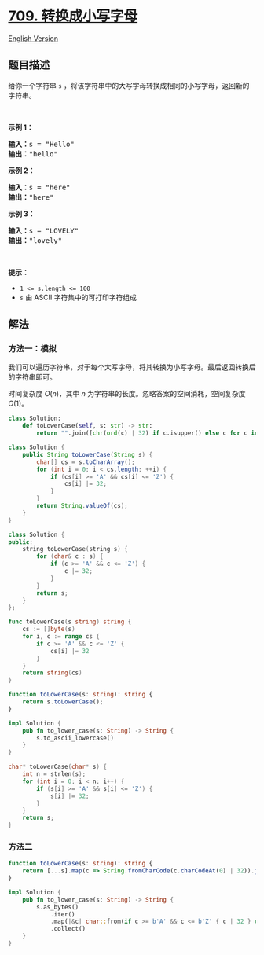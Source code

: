 # [709. 转换成小写字母](https://leetcode.cn/problems/to-lower-case)

[English Version](/solution/0700-0799/0709.To%20Lower%20Case/README_EN.md)

<!-- tags:字符串 -->

<!-- difficulty:简单 -->

## 题目描述

<!-- 这里写题目描述 -->

<p>给你一个字符串 <code>s</code> ，将该字符串中的大写字母转换成相同的小写字母，返回新的字符串。</p>

<p> </p>

<p><strong>示例 1：</strong></p>

<pre>
<strong>输入：</strong>s = "Hello"
<strong>输出：</strong>"hello"
</pre>

<p><strong>示例 2：</strong></p>

<pre>
<strong>输入：</strong>s = "here"
<strong>输出：</strong>"here"
</pre>

<p><strong>示例 3：</strong></p>

<pre>
<strong>输入：</strong>s = "LOVELY"
<strong>输出：</strong>"lovely"
</pre>

<p> </p>

<p><strong>提示：</strong></p>

<ul>
	<li><code>1 <= s.length <= 100</code></li>
	<li><code>s</code> 由 ASCII 字符集中的可打印字符组成</li>
</ul>

## 解法

### 方法一：模拟

我们可以遍历字符串，对于每个大写字母，将其转换为小写字母。最后返回转换后的字符串即可。

时间复杂度 $O(n)$，其中 $n$ 为字符串的长度。忽略答案的空间消耗，空间复杂度 $O(1)$。

<!-- tabs:start -->

```python
class Solution:
    def toLowerCase(self, s: str) -> str:
        return "".join([chr(ord(c) | 32) if c.isupper() else c for c in s])
```

```java
class Solution {
    public String toLowerCase(String s) {
        char[] cs = s.toCharArray();
        for (int i = 0; i < cs.length; ++i) {
            if (cs[i] >= 'A' && cs[i] <= 'Z') {
                cs[i] |= 32;
            }
        }
        return String.valueOf(cs);
    }
}
```

```cpp
class Solution {
public:
    string toLowerCase(string s) {
        for (char& c : s) {
            if (c >= 'A' && c <= 'Z') {
                c |= 32;
            }
        }
        return s;
    }
};
```

```go
func toLowerCase(s string) string {
	cs := []byte(s)
	for i, c := range cs {
		if c >= 'A' && c <= 'Z' {
			cs[i] |= 32
		}
	}
	return string(cs)
}
```

```ts
function toLowerCase(s: string): string {
    return s.toLowerCase();
}
```

```rust
impl Solution {
    pub fn to_lower_case(s: String) -> String {
        s.to_ascii_lowercase()
    }
}
```

```c
char* toLowerCase(char* s) {
    int n = strlen(s);
    for (int i = 0; i < n; i++) {
        if (s[i] >= 'A' && s[i] <= 'Z') {
            s[i] |= 32;
        }
    }
    return s;
}
```

<!-- tabs:end -->

### 方法二

<!-- tabs:start -->

```ts
function toLowerCase(s: string): string {
    return [...s].map(c => String.fromCharCode(c.charCodeAt(0) | 32)).join('');
}
```

```rust
impl Solution {
    pub fn to_lower_case(s: String) -> String {
        s.as_bytes()
            .iter()
            .map(|&c| char::from(if c >= b'A' && c <= b'Z' { c | 32 } else { c }))
            .collect()
    }
}
```

<!-- tabs:end -->

<!-- end -->
